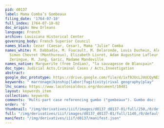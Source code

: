 ```yaml
---
pid: d0137
label: Mama Comba’s Gombeaux
filing_date: '1764-07-10'
full_index: 1764-07-10-02
doc_origin: New Orleans
language: French
archive: Louisiana Historical Center
governing_body: French Superior Council
names_black: Cezar (Caesar, Cesar), Mama "Julie" Comba
names_white: M. Dabbadie, M. Foucault, M. Delaronde, Louis Duchein, Alexandre de Latil,
  Simon Chevret (Monthureux), Elizabeth Livret, Adam Augustine Lafleur, Lafleur, Pierre
  Zeringue, M. Jung, Garic, Madame Mandeville
names_native: Marguerite (free Indian), "la sauvagesse de Blancpain"
doc_type: Judicial Acts,Criminal Cases / Acts,Investigation
abstract: 
google_doc_prototype: https://drive.google.com/file/d/1xf9JUcLJUUCQyNEXkw4pTsZFR9_pU3Pe/view?usp=drive_link
keywords: " marronage|kinship|labor|fugitivity|rival geography|play"
lhc_scans: https://www.lacolonialdocs.org/document/10481
layout: keywords_item
collection: keywords
comments: 'Multi-part case referencing gumbo ("gombeaux"). Gumbo doc:  https://lacolonialdocs.org/document/10603'
order: '6'
thumbnail: "/img/derivatives/iiif/images/d0137_d0137-01/full/250,/0/default.jpg"
full: "/img/derivatives/iiif/images/d0137_d0137-01/full/1140,/0/default.jpg"
manifest: "/img/derivatives/iiif/d0137/manifest.json"
---
```

